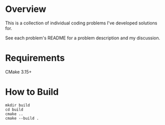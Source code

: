 # Overview
This is a collection of individual coding problems I've developed solutions for.

See each problem's README for a problem description and my discussion.

# Requirements
CMake 3.15+

# How to Build
```
mkdir build
cd build
cmake ..
cmake --build .
```